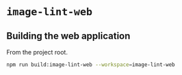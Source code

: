 # `image-lint-web`


## Building the web application

From the project root.

```sh
npm run build:image-lint-web --workspace=image-lint-web
```
